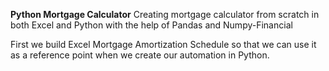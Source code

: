 **Python Mortgage Calculator**
Creating mortgage calculator from scratch in both Excel and Python with the help of Pandas and Numpy-Financial

First we build Excel Mortgage Amortization Schedule so that we can use it as a reference point when we create our automation in Python.
